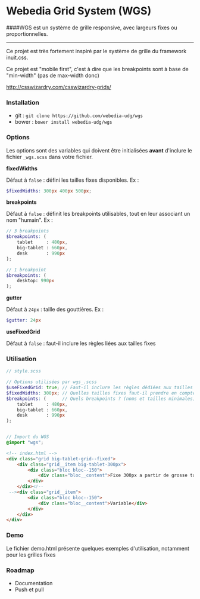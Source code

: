 Webedia Grid System (WGS)
===

####WGS est un système de grille responsive, avec largeurs fixes ou proportionnelles.

--- 

Ce projet est très fortement inspiré par le système de grille du framework inuit.css.

Ce projet est "mobile first", c'est à dire que les breakpoints sont à base de "min-width" (pas de max-width donc)

http://csswizardry.com/csswizardry-grids/

### Installation

* git : ``git clone https://github.com/webedia-udg/wgs``
* bower : ``bower install webedia-udg/wgs``

### Options

Les options sont des variables qui doivent être initialisées **avant** d'inclure le fichier ``_wgs.scss`` dans votre fichier.

**fixedWidths**

Défaut à ``false`` : défini les tailles fixes disponibles. Ex : 

```scss
$fixedWidths: 300px 400px 500px;
```

**breakpoints**

Défaut à ``false`` : définit les breakpoints utilisables, tout en leur associant  un nom "humain". Ex :

```scss
// 3 breakpoints
$breakpoints: (
    tablet     : 480px,
    big-tablet : 660px,
    desk       : 990px
);

// 1 breakpoint
$breakpoints: (
    desktop: 990px
);
```

**gutter**

Défaut à ``24px`` : taille des gouttières. Ex : 

```scss
$gutter: 24px
```

**useFixedGrid**

Défaut à ``false`` : faut-il inclure les règles liées aux tailles fixes

### Utilisation


```scss
// style.scss

// Options utilisées par wgs_.scss
$useFixedGrid: true; // Faut-il inclure les règles dédiées aux tailles fixes
$fixedWidths: 300px; // Quelles tailles fixes faut-il prendre en compte ?
$breakpoints: (      // Quels breakpoints ? (noms et tailles minimales)
    tablet     : 480px,
    big-tablet : 660px,
    desk       : 990px
);


// Import du WGS
@import "wgs";
```

```html
<!-- index.html -->
<div class="grid big-tablet-grid--fixed">
    <div class="grid__item big-tablet-300px">
        <div class="bloc bloc--150">
            <div class="bloc__content">Fixe 300px a partir de grosse tablette</div>
        </div>
    </div><!--
 --><div class="grid__item">
        <div class="bloc bloc--150">
            <div class="bloc__content">Variable</div>
        </div>
    </div>
</div>
```

### Demo

Le fichier demo.html présente quelques exemples d'utilisation, notamment pour les grilles fixes

### Roadmap

- Documentation
- Push et pull


